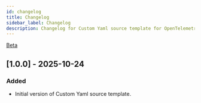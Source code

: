 ```yaml
---
id: changelog
title: Changelog
sidebar_label: Changelog
description: Changelog for Custom Yaml source template for OpenTelemetry.
---
```


<head>
 <meta name="robots" content="noindex" />
</head>

<p><a href={useBaseUrl('docs/beta')}><span className="beta">Beta</span></a></p>

## [1.0.0] - 2025-10-24

### Added 
- Initial version of Custom Yaml source template.
